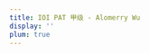 ```yaml
---
title: IOI PAT 甲级 - Alomerry Wu
display: ''
plum: true
---
```


<SubNav />

<IOINavBar />

<ListCategory only-date type="ioi/pat-a" />
